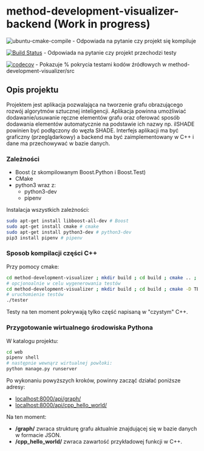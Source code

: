 # method-development-visualizer-backend (Work in progress)

![ubuntu-cmake-compile](https://github.com/ianczyko/method-development-visualizer-backend/workflows/ubuntu-cmake-compile/badge.svg) - Odpowiada na pytanie czy projekt się kompiluje

[![Build Status](https://travis-ci.org/ianczyko/method-development-visualizer-backend.svg?branch=main)](https://travis-ci.org/ianczyko/method-development-visualizer-backend) - Odpowiada na pytanie czy projekt przechodzi testy

[![codecov](https://codecov.io/gh/ianczyko/method-development-visualizer-backend/branch/main/graph/badge.svg?token=47IFD5DQNB)](https://codecov.io/gh/ianczyko/method-development-visualizer-backend) - Pokazuje % pokrycia testami kodów źródłowych w method-development-visualizer/src

## Opis projektu

Projektem jest aplikacja pozwalająca na tworzenie grafu obrazującego rozwój algorytmów
sztucznej inteligencji. Aplikacja powinna umożliwiać dodawanie/usuwanie ręczne elementów
grafu oraz oferować sposób dodawania elementów automatycznie na podstawie ich nazwy
np. ilSHADE powinien być podłączony do węzła SHADE. Interfejs aplikacji ma być graficzny
(przeglądarkowy) a backend ma być zaimplementowany w C++ i dane ma przechowywać w
bazie danych.

### Zależności

- Boost (z skompilowanym Boost.Python i Boost.Test)
- CMake
- python3 wraz z:
  - python3-dev
  - pipenv

Instalacja wszystkich zależności:

```bash
sudo apt-get install libboost-all-dev # Boost
sudo apt-get install cmake # cmake
sudo apt-get install python3-dev # python3-dev
pip3 install pipenv # pipenv
```

### Sposob kompilacji części C++

Przy pomocy cmake:

```bash
cd method-development-visualizer ; mkdir build ; cd build ; cmake .. ; make
# opcjonoalnie w celu wygenerowania testów
cd method-development-visualizer ; mkdir build ; cd build ; cmake -D TEST:BOOL=TRUE .. ; make
# uruchomienie testów
./tester
```

Testy na ten moment pokrywają tylko część napisaną w "czystym" C++.

### Przygotowanie wirtualnego środowiska Pythona

W katalogu projektu:

```bash
cd web
pipenv shell
# następnie wewnąrz wirtualnej powłoki:
python manage.py runserver
```

Po wykonaniu powyższych kroków, powinny zacząć działać poniższe adresy:

- [localhost:8000/api/graph/](http://localhost:8000/api/graph/)
- [localhost:8000/api/cpp_hello_world/](http://localhost:8000/api/cpp_hello_world/)

Na ten moment:

- **/graph/** zwraca strukturę grafu aktualnie znajdującej się w bazie danych w formacie JSON.
- **/cpp_hello_world/** zwraca zawartość przykładowej funkcji w C++.
